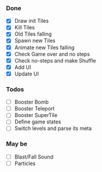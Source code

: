 ### Done
- [x] Draw init Tiles
- [x] Kill Tiles
- [x] Old Tiles falling
- [x] Spawn new Tiles
- [x] Animate new Tiles falling
- [x] Check Game over and no steps
- [x] Check no-steps and make Shuffle
- [x] Add UI
- [x] Update UI

### Todos
- [ ] Booster Bomb
- [ ] Booster Teleport
- [ ] Booster SuperTile
- [ ] Define game states
- [ ] Switch levels and parse its meta

### May be
- [ ] Blast/Fall Sound
- [ ] Particles